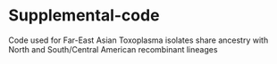 # Supplemental-code
Code used for Far-East Asian Toxoplasma isolates share ancestry with North and South/Central American recombinant lineages
